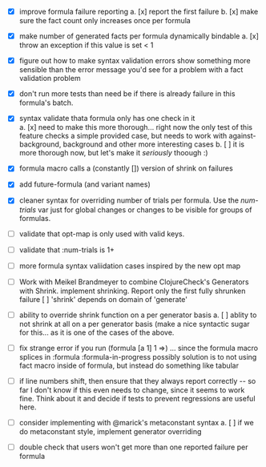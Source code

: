 
* [x] improve formula failure reporting
   a. [x] report the first failure
   b. [x] make sure the fact count only increases once per formula  

* [x] make number of generated facts per formula dynamically bindable
   a. [x] throw an exception if this value is set < 1

* [x] figure out how to make syntax validation errors show something more sensible than the 
      error message you'd see for a problem with a fact validation problem 

* [x] don't run more tests than need be if there is already failure in this formula's batch.
  
* [x] syntax validate thata formula only has one check in it  
  a. [x] need to make this more thorough... right now the only test of this feature checks a 
     simple provided case, but needs to work with against-background, background and 
     other more interesting cases 
  b. [ ] it is more thorough now, but let's make it *seriously* thoough :)
  
* [x] formula macro calls a (constantly []) version of shrink on failures  
  
* [x] add future-formula (and variant names)  

* [x] cleaner syntax for overriding number of trials per formula. Use the 
      *num-trials* var just for global changes or changes to be visible 
      for groups of formulas.
      
* [ ] validate that opt-map is only used with valid keys.

* [ ] validate that :num-trials is 1+

* [ ] more formula syntax valiidation cases inspired by the new opt map
  
* [ ] Work with Meikel Brandmeyer to combine ClojureCheck's Generators with Shrink.
      implement shrinking. Report only the first fully shrunken failure
         [ ] 'shrink' depends on domain of 'generate'

* [ ] ability to override shrink function on a per generator basis
   a. [ ] ablity to not shrink at all on a per generator basis (make a nice syntactic 
          sugar for this... as it is one of the cases of the above.
     
* [ ] fix strange error if you run (formula [a 1] 1 =>)
      ... since the formula macro splices in :formula :formula-in-progress
      possibly solution is to not using fact macro inside of formula, 
      but instead do something like tabular
          
 
* [ ] if line numbers shift, then ensure that they always report correctly -- so far I 
      don't know if this even needs to change, since it seems to work fine.  Think about 
      it and decide if tests to prevent regressions are useful here.

* [ ] consider implementing with @marick's metaconstant syntax
   a. [ ] if we do metaconstant style, implement generator overriding
   
* [ ] double check that users won't get more than one reported failure per formula